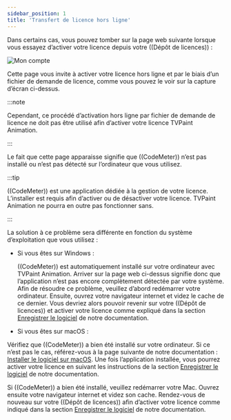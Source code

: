 ```yaml
---
sidebar_position: 1
title: 'Transfert de licence hors ligne'
---
```


Dans certains cas, vous pouvez tomber sur la page web suivante lorsque vous essayez d’activer votre licence depuis votre ((Dépôt de licences)) :

![Mon compte](/img/telecharger-installer/licence-problemes/license-request-file.png)

Cette page vous invite à activer votre licence hors ligne et par le biais d’un fichier de demande de licence, comme vous pouvez le voir sur la capture d’écran ci-dessus.

:::note

Cependant, ce procédé d’activation hors ligne par fichier de demande de licence ne doit pas être utilisé afin d’activer votre licence TVPaint Animation.

:::

Le fait que cette page apparaisse signifie que ((CodeMeter)) n’est pas installé ou n’est pas détecté sur l’ordinateur que vous utilisez.

:::tip

((CodeMeter)) est une application dédiée à la gestion de votre licence. L’installer est requis afin d’activer ou de désactiver votre licence. TVPaint Animation ne pourra en outre pas fonctionner sans.

:::

La solution à ce problème sera différente en fonction du système d’exploitation que vous utilisez :

- Si vous êtes sur Windows :

  ((CodeMeter)) est automatiquement installé sur votre ordinateur avec TVPaint Animation. Arriver sur la page web ci-dessus signifie donc que l’application n’est pas encore complètement détectée par votre système. Afin de résoudre ce problème, veuillez d’abord redémarrer votre ordinateur. Ensuite, ouvrez votre navigateur internet et videz le cache de ce dernier. Vous devriez alors pouvoir revenir sur votre ((Dépôt de licences)) et activer votre licence comme expliqué dans la section [Enregistrer le logiciel](https://www.tvpaint.com/doc/tvp11/index.php?id=lesson-wibu-register) de notre documentation.


- Si vous êtes sur macOS :

 Vérifiez que ((CodeMeter)) a bien été installé sur votre ordinateur. Si ce n’est pas le cas, référez-vous à la page suivante de notre documentation : [Installer le logiciel sur macOS](https://www.tvpaint.com/doc/tvp11/index.php?id=lesson-wibu-install-mac). Une fois l’application installée, vous pourrez activer votre licence en suivant les instructions de la section [Enregistrer le logiciel](https://www.tvpaint.com/doc/tvp11/index.php?id=lesson-wibu-register) de notre documentation.

Si ((CodeMeter)) a bien été installé, veuillez redémarrer votre Mac. Ouvrez ensuite votre navigateur internet et videz son cache. Rendez-vous de nouveau sur votre ((Dépôt de licences)) afin d’activer votre licence comme indiqué dans la section [Enregistrer le logiciel](https://www.tvpaint.com/doc/tvp11/index.php?id=lesson-wibu-register) de notre documentation.